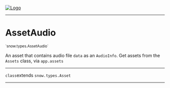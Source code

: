 
[![Logo](../../../images/logo.png)](../../../api/index.html)

---



<h1>AssetAudio</h1>
<small>`snow.types.AssetAudio`</small>

An asset that contains audio file `data` as an `AudioInfo`. Get assets from the `Assets` class, via `app.assets`

---

`class`extends <code><span>snow.types.Asset</span></code>

---

&nbsp;
&nbsp;

